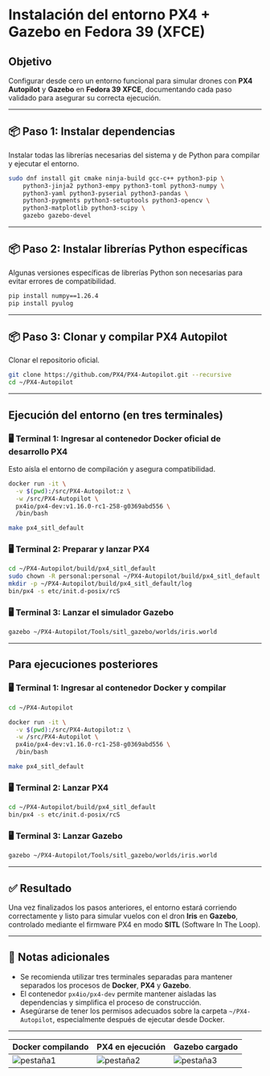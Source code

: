 # Instalación del entorno PX4 + Gazebo en Fedora 39 (XFCE)

## Objetivo

Configurar desde cero un entorno funcional para simular drones con **PX4 Autopilot** y
 **Gazebo** en **Fedora 39 XFCE**, documentando cada paso validado para asegurar su correcta ejecución.

---

## 📦 Paso 1: Instalar dependencias

Instalar todas las librerías necesarias del sistema y de Python para compilar y ejecutar el entorno.

```bash
sudo dnf install git cmake ninja-build gcc-c++ python3-pip \
    python3-jinja2 python3-empy python3-toml python3-numpy \
    python3-yaml python3-pyserial python3-pandas \
    python3-pygments python3-setuptools python3-opencv \
    python3-matplotlib python3-scipy \
    gazebo gazebo-devel
```

---

## 📦 Paso 2: Instalar librerías Python específicas

Algunas versiones específicas de librerías Python son necesarias para evitar errores de compatibilidad.

```bash
pip install numpy==1.26.4
pip install pyulog
```

---

## 📦 Paso 3: Clonar y compilar PX4 Autopilot

Clonar el repositorio oficial.

```bash
git clone https://github.com/PX4/PX4-Autopilot.git --recursive
cd ~/PX4-Autopilot
```

---


## Ejecución del entorno (en tres terminales)


### 🖥 Terminal 1: Ingresar al contenedor Docker oficial de desarrollo PX4

Esto aísla el entorno de compilación y asegura compatibilidad.

```bash
docker run -it \
  -v $(pwd):/src/PX4-Autopilot:z \
  -w /src/PX4-Autopilot \
  px4io/px4-dev:v1.16.0-rc1-258-g0369abd556 \
  /bin/bash

make px4_sitl_default
```

### 🖥 Terminal 2: Preparar y lanzar PX4

```bash
cd ~/PX4-Autopilot/build/px4_sitl_default
sudo chown -R personal:personal ~/PX4-Autopilot/build/px4_sitl_default
mkdir -p ~/PX4-Autopilot/build/px4_sitl_default/log
bin/px4 -s etc/init.d-posix/rcS
```

### 🖥 Terminal 3: Lanzar el simulador Gazebo

```bash
gazebo ~/PX4-Autopilot/Tools/sitl_gazebo/worlds/iris.world
```

---

## Para ejecuciones posteriores

### 🖥 Terminal 1: Ingresar al contenedor Docker y compilar

```bash
cd ~/PX4-Autopilot

docker run -it \
  -v $(pwd):/src/PX4-Autopilot:z \
  -w /src/PX4-Autopilot \
  px4io/px4-dev:v1.16.0-rc1-258-g0369abd556 \
  /bin/bash

make px4_sitl_default
```

### 🖥 Terminal 2: Lanzar PX4

```bash
cd ~/PX4-Autopilot/build/px4_sitl_default
bin/px4 -s etc/init.d-posix/rcS
```

### 🖥 Terminal 3: Lanzar Gazebo

```bash
gazebo ~/PX4-Autopilot/Tools/sitl_gazebo/worlds/iris.world
```

---

## ✅ Resultado

Una vez finalizados los pasos anteriores, el entorno estará corriendo correctamente y listo para simular vuelos con 
el dron **Iris** en **Gazebo**, controlado mediante el firmware PX4 en modo **SITL** (Software In The Loop).

---

## 📝 Notas adicionales

- Se recomienda utilizar tres terminales separadas para mantener separados los procesos de **Docker**, **PX4** y **Gazebo**.
- El contenedor `px4io/px4-dev` permite mantener aisladas las dependencias y simplifica el proceso de construcción.
- Asegúrarse de tener los permisos adecuados sobre la carpeta `~/PX4-Autopilot`, especialmente después de ejecutar desde Docker.


---

|     Docker compilando      |     PX4 en ejecución      |      Gazebo cargado       |
|----------------------------|---------------------------|---------------------------|
| ![pestaña1](xpestaña1.png) | ![pestaña2](xpestaña2.png)| ![pestaña3](xpestaña3.png)|

